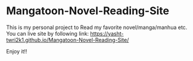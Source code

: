 # Mangatoon-Novel-Reading-Site
This is my personal project to Read my favorite novel/manga/manhua etc.
You can live site by following link: https://yasht-twri2k1.github.io/Mangatoon-Novel-Reading-Site/

Enjoy it!!
